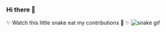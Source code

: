 ### Hi there 👋

<!--
**AmandaAlecrim/AmandaAlecrim** is a ✨ _special_ ✨ repository because its `README.md` (this file) appears on your GitHub profile.

Here are some ideas to get you started:

- 🔭 I’m currently working on ...
- 🌱 I’m currently learning C#
- 👯 I’m looking to collaborate on ...
- 🤔 I’m looking for help with ...
- 💬 Ask me about ...
- 📫 How to reach me: ...
- 😄 Pronouns: she/her
- ⚡ Fun fact: i really like gaming

-->

✨ Watch this little snake eat my contributions 🐍 ✨
![snake gif](https://github.com/AmandaAlecrim/AmandaAlecrim/blob/output/github-contribution-grid-snake.gif)
